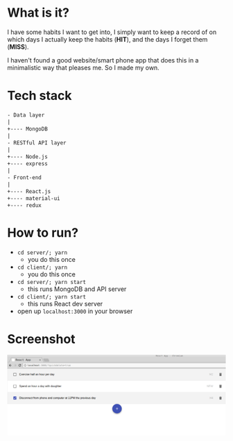 # What is it?
I have some habits I want to get into, I simply want to keep a record of on which days I actually
keep the habits (**HIT**), and the days I forget them (**MISS**).

I haven't found a good website/smart phone app that does this in a minimalistic way that pleases me.
So I made my own.

# Tech stack

    - Data layer
    |
    +---- MongoDB
    |
    - RESTful API layer
    |
    +---- Node.js
    +---- express
    |
    - Front-end
    |
    +---- React.js
    +---- material-ui
    +---- redux

# How to run?
- `cd server/; yarn`
    - you do this once
- `cd client/; yarn`
    - you do this once
- `cd server/; yarn start`
    - this runs MongoDB and API server
- `cd client/; yarn start`
    - this runs React dev server
- open up `localhost:3000` in your browser

# Screenshot
![](./screenshot.png)
